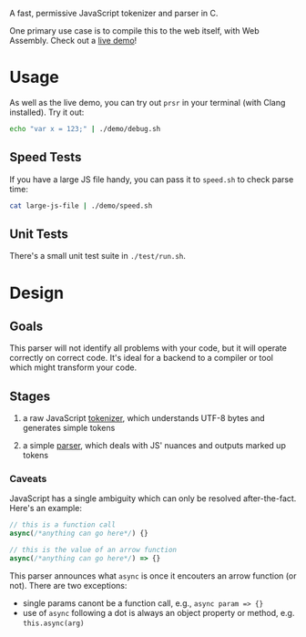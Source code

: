 A fast, permissive JavaScript tokenizer and parser in C.

One primary use case is to compile this to the web itself, with Web Assembly.
Check out a [live demo](https://t.co/jJuOG1lt7d)!

# Usage

As well as the live demo, you can try out `prsr` in your terminal (with Clang installed).
Try it out:

```bash
echo "var x = 123;" | ./demo/debug.sh
```

## Speed Tests

If you have a large JS file handy, you can pass it to `speed.sh` to check parse time:

```bash
cat large-js-file | ./demo/speed.sh
```

## Unit Tests

There's a small unit test suite in `./test/run.sh`.

# Design

## Goals

This parser will not identify all problems with your code, but it will operate correctly on correct code.
It's ideal for a backend to a compiler or tool which might transform your code.

## Stages

1. a raw JavaScript [tokenizer](token.c), which understands UTF-8 bytes and generates simple tokens

2. a simple [parser](parser.c), which deals with JS' nuances and outputs marked up tokens

### Caveats

JavaScript has a single ambiguity which can only be resolved after-the-fact.
Here's an example:

```js
// this is a function call
async(/*anything can go here*/) {}

// this is the value of an arrow function
async(/*anything can go here*/) => {}
```

This parser announces what `async` is once it encouters an arrow function (or not).
There are two exceptions:

* single params canont be a function call, e.g., `async param => {}`
* use of `async` following a dot is always an object property or method, e.g. `this.async(arg)`
